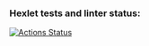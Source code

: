 ### Hexlet tests and linter status:
[![Actions Status](https://github.com/vkuznetsov005/python-project-49/actions/workflows/hexlet-check.yml/badge.svg)](https://github.com/vkuznetsov005/python-project-49/actions)
